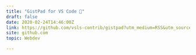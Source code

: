 ```yaml
---
title: "GistPad for VS Code 📘"
draft: false
date: 2020-02-24T14:46:00Z
link: https://github.com/vsls-contrib/gistpad?utm_medium=RSS&utm_source=hune
site: github.com
topic: Webdev  

---
```


